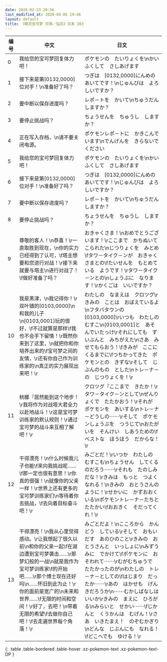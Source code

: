```yaml
---
date: 2020-02-23 20:56
last_modified_at: 2020-03-05 19:46
layout: default
title: 《精灵宝可梦 珍珠／钻石》文本 283
---
```

| 编号 | 中文 | 日文 |
| ---- | ---- | ---- |
| 0 | 我给您的宝可梦回复体力吧！ | ポケモンの　たいりょくを\nかいふくして　さしあげます |
| 1 | 接下来是第[0132,0000]位对手！\n准备好了吗？ | つぎは　[0132,0000]にんめの　あいてです！\nじゅんびは　よろしいですか？ |
| 2 | 要中断以保存进度吗？ | レポ－トを　かいて\nちゅうだん　しますか？ |
| 3 | 要停止挑战吗？ | ちょうせんを　ちゅうし　しますか？ |
| 4 | 正在写入存档，\n请不要关闭电源。 | ポケモンレポ－トに　かきこんでいます\nでんげんを　きらないでください |
| 5 | 我给您的宝可梦回复体力吧！ | ポケモンの　たいりょくを\nかいふくして　さしあげます |
| 6 | 接下来是第[0132,0000]位对手！\n准备好了吗？ | つぎは　[0132,0000]にんめの　あいてです！\nじゅんびは　よろしいですか？ |
| 7 | 要中断以保存进度吗？ | レポ－トを　かいて\nちゅうだん　しますか？ |
| 8 | 要停止挑战吗？ | ちょうせんを　ちゅうし　しますか？ |
| 9 | 尊敬的客人！\n恭喜！\r一直取胜到现在，\n你的实力已经得到了认可，\f塔主想要和您进行对战！\r接下来就要与塔主\n进行对战了！\f做好准备了吗？ | おきゃくさま！\nおめでとうございます！\rここまで　かちぬいて　こられた\nじつりょくを　みとめ\fタワ－タイク－ンが　おきゃくさまとの\fたいせんを　もとめている　ようです！\rタワ－タイク－ンとの\nしょうぶに　なります！\rかくごは　いいですか？ |
| 10 | 我是黑津，\n我记得你！\r双叶镇的[0103,0000]\n和我的儿子\n[0103,0001]玩的很好，\f不过就算是那样\f我也不会手下留情！\r既然你来到了这里，\n就把你和你培养出来的\f宝可梦之间的友情，\r还有你自己作为训练家的\n真正的实力展现出来吧！\r | わたしの　なまえは　クロツグ\rきみの　ことは　おぼえているよ\nフタバタウンの　[0103,0000]\rいつも　わたしの　むすこ\n[0103,0001]と　あそんでいたっけ\rそれにしても　ずいぶんと　みちがえた\nさあ　みせてもらおう！\fきみが　ここに　くるまでに\fつちかってきた　ポケモンとの　きずな\rそして　じぶんのもの　とした\nトレ－ナ－の　じつりょくを！\r |
| 11 | 桄榔『居然能到这个地步！\r我将作为对战塔大君全力以赴地战斗！\r这是宝可梦训练家的默认规则！\r通过宝可梦的战斗来互相了解吧！\r | クロツグ『ここまで　きたか！\rタワ－タイク－ンとして\nぜんりょくで　たたかおう！\rそれが　ポケモンを　あいする\nトレ－ナ－どうしの⋯⋯\rそして　ポケモンしょうぶを　つうじて\nおたがいを　そんけい　しあうための\fベストな　ほうほう　だからな！\r |
| 12 | 干得漂亮！\n什么时候我儿子也能\f来向我挑战呢……\f那一定也很有意思！\r你真的很强！\n就像你的父亲一样！\r世界上还有更多的宝可梦训练家们\n等待着你去挑战，\f去向着目标奋斗吧！\r | みごとだ！\rいつか　わたしの　むすこも\nちょうせん　してくるのだろう⋯⋯\rそれも　たのしみだな！\rきみは　もっと　つよくなれる！\nきみの　おとうさんの　ように！\rせかいに　かずおおく　いる\nポケモントレ－ナ－たちと　たたかい\fおおきく　そだってくれ！\r |
| 13 | 干得漂亮！\n我从心里觉得感动。\r让我想起了很久以前\n和你的父亲一起\f在湖边遭到宝可梦袭击……\r那梦幻般的一战\n就是我作为宝可梦训练家\f的开始吧……\r那个博士现在还好吗\n……怀旧到此为止！\r你的面前是宽广的\n未来和世界……\f无限的时间和空间！\r好了，去吧！\n带着无限的希望\f去做你自己吧！\f去走遍世界每个角落！\r | みごとだよ！\nこころから　かんどう　している\rそして　おもいだす　あのひのこと\rきみの　おとうさんと　いっしょに\nみずうみに　でかけて\fポケモンに　おそわれて⋯⋯\rむがむちゅうで　たたかったのが\nわたしの　トレ－ナ－としての\fはじまり　だったか⋯⋯\rあの　はかせも　げんきだろうか\n⋯⋯むかしばなしは　いいか\rきみの　まえに　ひろがる\nみらいと　せかい⋯⋯\fじかんと　くうかんは　むげん！\rさあ　いきたまえ！　のぞむかぎり\nどんな　じぶんにも　なれる！\fどこへでも　ゆける！\r |
{: .table .table-bordered .table-hover .xz-pokemon-text .xz-pokemon-text-DP }